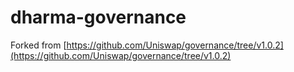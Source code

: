 # dharma-governance

Forked from 
[https://github.com/Uniswap/governance/tree/v1.0.2](https://github.com/Uniswap/governance/tree/v1.0.2)
